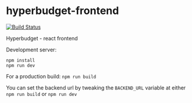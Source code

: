 # hyperbudget-frontend

[![Build Status](https://travis-ci.org/hyperbudget/hyperbudget-frontend.svg?branch=master)](https://travis-ci.org/hyperbudget/hyperbudget-frontend)

Hyperbudget - react frontend

Development server:

```
npm install
npm run dev
```

For a production build: `npm run build`

You can set the backend url by tweaking the `BACKEND_URL` variable at either `npm run build` or `npm run dev`
